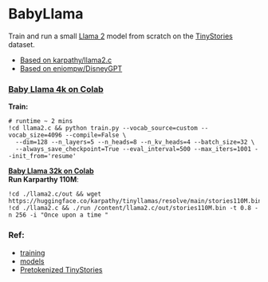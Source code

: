 # BabyLlama

Train and run a small [Llama 2](https://ai.meta.com/llama/) model from scratch on the [TinyStories](https://huggingface.co/datasets/roneneldan/TinyStories) dataset.

* [Based on karpathy/llama2.c](https://github.com/karpathy/llama2.c)
* [Based on eniompw/DisneyGPT](https://github.com/eniompw/DisneyGPT)

### [Baby Llama 4k on Colab](https://github.com/EN10/BabyLlama/blob/main/Baby_Llama_4K.ipynb)
**Train:**
```
# runtime ~ 2 mins
!cd llama2.c && python train.py --vocab_source=custom --vocab_size=4096 --compile=False \
  --dim=128 --n_layers=5 --n_heads=8 --n_kv_heads=4 --batch_size=32 \
  --always_save_checkpoint=True --eval_interval=500 --max_iters=1001 --init_from='resume'
```
**[Baby Llama 32k on Colab](https://github.com/EN10/BabyLlama/blob/main/Baby_Llama_32K.ipynb)**  
**Run Karparthy 110M**:
```
!cd ./llama2.c/out && wget https://huggingface.co/karpathy/tinyllamas/resolve/main/stories110M.bin
!cd ./llama2.c && ./run /content/llama2.c/out/stories110M.bin -t 0.8 -n 256 -i "Once upon a time "
```

### Ref:
* [training](https://github.com/karpathy/llama2.c#training)
* [models](https://github.com/karpathy/llama2.c#models)
* [Pretokenized TinyStories](https://huggingface.co/datasets/enio/TinyStories)
